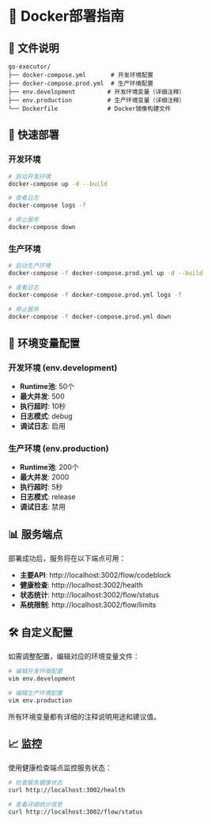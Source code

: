 # 🐳 Docker部署指南

## 📁 文件说明

```
go-executor/
├── docker-compose.yml       # 开发环境配置
├── docker-compose.prod.yml  # 生产环境配置
├── env.development         # 开发环境变量（详细注释）
├── env.production          # 生产环境变量（详细注释）
└── Dockerfile              # Docker镜像构建文件
```

## 🚀 快速部署

### 开发环境
```bash
# 启动开发环境
docker-compose up -d --build

# 查看日志
docker-compose logs -f

# 停止服务
docker-compose down
```

### 生产环境
```bash
# 启动生产环境
docker-compose -f docker-compose.prod.yml up -d --build

# 查看日志
docker-compose -f docker-compose.prod.yml logs -f

# 停止服务
docker-compose -f docker-compose.prod.yml down
```

## 🔧 环境变量配置

### 开发环境 (env.development)
- **Runtime池**: 50个
- **最大并发**: 500
- **执行超时**: 10秒
- **日志模式**: debug
- **调试日志**: 启用

### 生产环境 (env.production)
- **Runtime池**: 200个
- **最大并发**: 2000
- **执行超时**: 5秒
- **日志模式**: release
- **调试日志**: 禁用

## 📊 服务端点

部署成功后，服务将在以下端点可用：

- **主要API**: http://localhost:3002/flow/codeblock
- **健康检查**: http://localhost:3002/health
- **状态统计**: http://localhost:3002/flow/status
- **系统限制**: http://localhost:3002/flow/limits

## 🛠️ 自定义配置

如需调整配置，编辑对应的环境变量文件：

```bash
# 编辑开发环境配置
vim env.development

# 编辑生产环境配置
vim env.production
```

所有环境变量都有详细的注释说明用途和建议值。

## 📈 监控

使用健康检查端点监控服务状态：

```bash
# 检查服务健康状态
curl http://localhost:3002/health

# 查看详细统计信息
curl http://localhost:3002/flow/status
```
